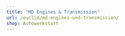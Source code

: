 ```yaml
---
title: "MD Engines & Transmission"
url: /euclid/md-engines-und-transmission/
shop: Autowerkstatt
---
```

